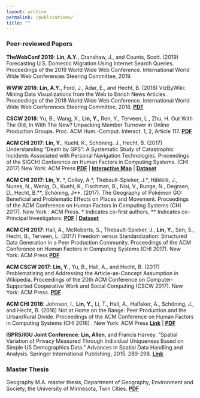 ```yaml
---
layout: archive
permalink: /publications/
title: ""
---
```

### Peer-reviewed Papers
**TheWebConf 2019**: **Lin, A.Y.**, Cranshaw, J., and Counts, Scott. (2019) Forecasting U.S. Domestic Migration Using Internet Search Queries. Proceedings of the 2019 World Wide Web Conference. International World Wide Web Conferences Steering Committee, 2019.

**WWW 2018**: **Lin, A.Y.**, Ford, J., Adar, E., and Hecht, B. (2018) VizByWiki: Mining Data Visualizations from the Web to Enrich News Articles. Proceedings of the 2018 World Wide Web Conference. International World Wide Web Conferences Steering Committee, 2018. [**PDF**](http://brenthecht.com/publications/www18_vizbywiki.pdf)

**CSCW 2018**: Yu, B., Wang, X., **Lin, Y.**, Ren, Y., Terveen, L., Zhu, H. Out With The Old, In With The New? Unpacking Member Turnover in Online Production Groups. Proc. ACM Hum.-Comput. Interact. 1, 2, Article 117.
[**PDF**](https://www-users.cs.umn.edu/~bowen-yu/Publications/pacmhci117-yuA.pdf)

**ACM CHI 2017**: **Lin, Y.**, Kuehl, K., Schöning. J., Hecht, B. (2017) Understanding “Death by GPS”: A Systematic Study of Catastrophic Incidents Associated with Personal Navigation Technologies. Proceedings of the SIGCHI Conference on Human Factors in Computing Systems. (CHI 2017) New York: ACM Press
[**PDF**](https://drive.google.com/file/d/0B7_jwJc8w6BZMGhKR0tjVlNuMjA/view?usp=sharing) | [**Interactive Map**](https://cheetah90.github.io/gps_failure/) | [**Dataset**](https://github.com/cheetah90/gps_failure)

**ACM CHI 2017**: **Lin, Y.** \*, Colley, A.\*, Thebault-Spieker, J.\*, Häkkilä, J., Nunes, N., Wenig, D., Kuehl, K., Fischman, B., Nisi, V., Runge, N., Degraen, D., Hecht, B.\*\*, Schöning, J\*\*. (2017). The Geography of Pokémon GO: Beneficial and Problematic Effects on Places and Movement. Proceedings of the ACM Conference on Human Factors in Computing Systems (CHI 2017). New York : ACM Press. \* Indicates co-first authors, \*\* Indicates co-Principal Investigators.
[**PDF**](https://drive.google.com/file/d/0B7_jwJc8w6BZSU0xTHBTQ0lQQmc/view?usp=sharing) | [**Dataset**](https://github.com/PokemonGoCHI17/PokemonGo2017_Field_Survey_Data)

**ACM CHI 2017**: Hall, A., McRoberts, S., Thebault-Spieker, J., **Lin, Y.**, Sen, S., Hecht, B., Terveen, L. (2017) Freedom versus Standardization: Structured Data Generation in a Peer Production Community. Proceedings of the ACM Conference on Human Factors in Computing Systems (CHI 2017). New York: ACM Press
[**PDF**](https://drive.google.com/file/d/0B7_jwJc8w6BZek1FUUVMZkNqRG8/view?usp=sharing)

**ACM CSCW 2017**: **Lin, Y.**, Yu, B., Hall, A., and Hecht, B. (2017) Problematizing and Addressing the Article-as-Concept Assumption in Wikipedia. Proceedings of the 20th ACM Conference on Computer-Supported Cooperative Work and Social Computing (CSCW 2017). New York: ACM Press.
[**PDF**](http://brenthecht.com/publications/cscw17_subarticles.pdf)

**ACM CHI 2016**: Johnson, I., **Lin, Y.**, Li, T., Hall, A., Halfaker, A., Schöning, J., and Hecht, B. (2016) Not at Home on the Range: Peer Production and the Urban/Rural Divide. Proceedings of the ACM Conference on Human Factors in Computing Systems (CHI 2016) . New York: ACM Press
[**Link**](http://dl.acm.org/citation.cfm?id=2858123) | [**PDF**](http://brenthecht.com/publications/CHI2016_ruralurbanpeerproduction.pdf)

**ISPRS/IGU Joint Conference**: **Lin, Allen**, and Francis Harvey. “Spatial Variation of Privacy Measured Through Individual Uniqueness Based on Simple US Demographics Data.” Advances in Spatial Data Handling and Analysis. Springer International Publishing, 2015. 289-298. 
[**Link**](http://link.springer.com/chapter/10.1007/978-3-319-19950-4_17#page-1)

### Master Thesis
Geography M.A. master thesis, Department of Geography, Environment and Society, the University of Minnesota, Twin Cities. 
[**PDF**](https://drive.google.com/file/d/0B0Fv3wNAOTJzNHJHTXozLUVIcWc/view?usp=sharing)

